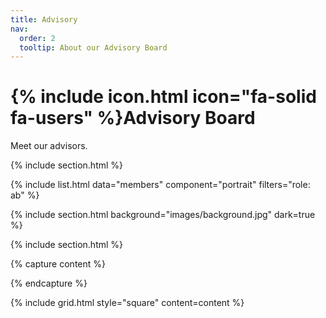 ```yaml
---
title: Advisory
nav:
  order: 2
  tooltip: About our Advisory Board
---
```


# {% include icon.html icon="fa-solid fa-users" %}Advisory Board

Meet our advisors.

{% include section.html %}

{% include list.html data="members" component="portrait" filters="role: ab" %}


{% include section.html background="images/background.jpg" dark=true %}

<!-- Meet our team members. -->

{% include section.html %}

<!-- {% include list.html data="members" component="portrait" filters="role: ^(?!pi$)" %} -->

{% capture content %}

<!-- {% include figure.html image="images/photo.jpg" %}
{% include figure.html image="images/photo.jpg" %}
{% include figure.html image="images/photo.jpg" %} -->

{% endcapture %}

{% include grid.html style="square" content=content %}
